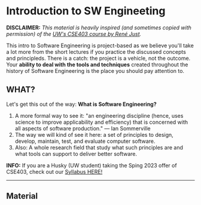 # Introduction to SW Engineeting

**DISCLAIMER:** *This material is heavily inspired (and sometimes copied with permission) of the [UW's CSE403 course by René Just](https://homes.cs.washington.edu/~rjust/courses/CSE403/index.html).*

This intro to Software Engineering is project-based as we believe you'll take a lot more from the short lectures if you practice the discussed concepts and principleds. There is a catch: the project is a vehicle, not the outcome. Your **ability to deal with the tools and techniques** created throughout the history of Software Engineering is the place you should pay attention to.

## WHAT?

Let's get this out of the way: **What is Software Engineering?**

1. A more formal way to see it: "an engineering discipline (hence, uses science to improve applicability and efficiency) that is concerned with all aspects of software production." — Ian Sommerville
2. The way we will kind of see it here: a set of principles to design, develop, maintain, test, and evaluate computer software.
3. Also: A whole research field that study what such principles are and what tools can support to deliver better software.

**INFO:** If you are a Husky (UW student) taking the Sping 2023 offer of CSE403, check out our [Syllabus HERE!](offers/CSE403-SP23/syllabus.md)

---

## Material
